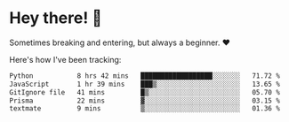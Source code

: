 # Hey there! 👋
Sometimes breaking and entering, but always a beginner. ❤️

Here's how I've been tracking:
<!--START_SECTION:waka-->

```txt
Python           8 hrs 42 mins   ██████████████████░░░░░░░   71.72 %
JavaScript       1 hr 39 mins    ███▒░░░░░░░░░░░░░░░░░░░░░   13.65 %
GitIgnore file   41 mins         █▒░░░░░░░░░░░░░░░░░░░░░░░   05.70 %
Prisma           22 mins         ▓░░░░░░░░░░░░░░░░░░░░░░░░   03.15 %
textmate         9 mins          ▒░░░░░░░░░░░░░░░░░░░░░░░░   01.36 %
```

<!--END_SECTION:waka-->
